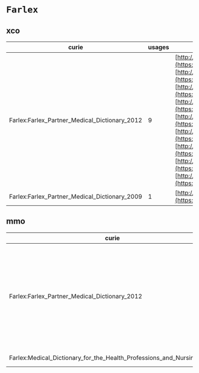 # `Farlex`

## xco

| curie                                         |   usages | nodes                                                                                                                                                                                                                                                                                                                                                                                                                                                                                                                                                                                                                                                                                                                                                                                                                                                                                                                                                                                                                                                   |
|-----------------------------------------------|----------|---------------------------------------------------------------------------------------------------------------------------------------------------------------------------------------------------------------------------------------------------------------------------------------------------------------------------------------------------------------------------------------------------------------------------------------------------------------------------------------------------------------------------------------------------------------------------------------------------------------------------------------------------------------------------------------------------------------------------------------------------------------------------------------------------------------------------------------------------------------------------------------------------------------------------------------------------------------------------------------------------------------------------------------------------------|
| Farlex:Farlex_Partner_Medical_Dictionary_2012 |        9 | [http://purl.obolibrary.org/obo/XCO:0000376](https://bioregistry.io/http://purl.obolibrary.org/obo/XCO:0000376), [http://purl.obolibrary.org/obo/XCO:0000401](https://bioregistry.io/http://purl.obolibrary.org/obo/XCO:0000401), [http://purl.obolibrary.org/obo/XCO:0000412](https://bioregistry.io/http://purl.obolibrary.org/obo/XCO:0000412), [http://purl.obolibrary.org/obo/XCO:0000420](https://bioregistry.io/http://purl.obolibrary.org/obo/XCO:0000420), [http://purl.obolibrary.org/obo/XCO:0000464](https://bioregistry.io/http://purl.obolibrary.org/obo/XCO:0000464), [http://purl.obolibrary.org/obo/XCO:0000465](https://bioregistry.io/http://purl.obolibrary.org/obo/XCO:0000465), [http://purl.obolibrary.org/obo/XCO:0000466](https://bioregistry.io/http://purl.obolibrary.org/obo/XCO:0000466), [http://purl.obolibrary.org/obo/XCO:0000508](https://bioregistry.io/http://purl.obolibrary.org/obo/XCO:0000508), [http://purl.obolibrary.org/obo/XCO:0000522](https://bioregistry.io/http://purl.obolibrary.org/obo/XCO:0000522) |
| Farlex:Farlex_Partner_Medical_Dictionary_2009 |        1 | [http://purl.obolibrary.org/obo/XCO:0000527](https://bioregistry.io/http://purl.obolibrary.org/obo/XCO:0000527)                                                                                                                                                                                                                                                                                                                                                                                                                                                                                                                                                                                                                                                                                                                                                                                                                                                                                                                                         |
## mmo

| curie                                                                 |   usages | nodes                                                                                                                                                                                                                                                                                                                                                                                                                                                                                                                                                                                                                                                                                                                                                                                                                 |
|-----------------------------------------------------------------------|----------|-----------------------------------------------------------------------------------------------------------------------------------------------------------------------------------------------------------------------------------------------------------------------------------------------------------------------------------------------------------------------------------------------------------------------------------------------------------------------------------------------------------------------------------------------------------------------------------------------------------------------------------------------------------------------------------------------------------------------------------------------------------------------------------------------------------------------|
| Farlex:Farlex_Partner_Medical_Dictionary_2012                         |        7 | [http://purl.obolibrary.org/obo/MMO:0000162](https://bioregistry.io/http://purl.obolibrary.org/obo/MMO:0000162), [http://purl.obolibrary.org/obo/MMO:0000387](https://bioregistry.io/http://purl.obolibrary.org/obo/MMO:0000387), [http://purl.obolibrary.org/obo/MMO:0000492](https://bioregistry.io/http://purl.obolibrary.org/obo/MMO:0000492), [http://purl.obolibrary.org/obo/MMO:0000495](https://bioregistry.io/http://purl.obolibrary.org/obo/MMO:0000495), [http://purl.obolibrary.org/obo/MMO:0000499](https://bioregistry.io/http://purl.obolibrary.org/obo/MMO:0000499), [http://purl.obolibrary.org/obo/MMO:0000500](https://bioregistry.io/http://purl.obolibrary.org/obo/MMO:0000500), [http://purl.obolibrary.org/obo/MMO:0000501](https://bioregistry.io/http://purl.obolibrary.org/obo/MMO:0000501) |
| Farlex:Medical_Dictionary_for_the_Health_Professions_and_Nursing_2012 |        1 | [http://purl.obolibrary.org/obo/MMO:0000563](https://bioregistry.io/http://purl.obolibrary.org/obo/MMO:0000563)                                                                                                                                                                                                                                                                                                                                                                                                                                                                                                                                                                                                                                                                                                       |
